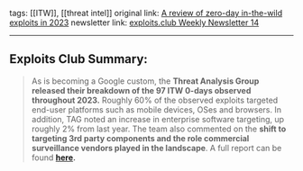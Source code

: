 tags: [[ITW]], [[threat intel]]
original link:  [A review of zero-day in-the-wild exploits in 2023](https://blog.google/technology/safety-security/a-review-of-zero-day-in-the-wild-exploits-in-2023/?ref=blog.exploits.club)
newsletter link: [exploits.club Weekly Newsletter 14](https://blog.exploits.club/exploits-club-weekly-newsletter-14/) 

---
## Exploits Club Summary:
>  As is becoming a Google custom, the **Threat Analysis Group released their breakdown of the 97 ITW 0-days observed throughout 2023.** Roughly 60% of the observed exploits targeted end-user platforms such as mobile devices, OSes and browsers. In addition, TAG noted an increase in enterprise software targeting, up roughly 2% from last year. The team also commented on the **shift to targeting 3rd party components and the role commercial surveillance vendors played in the landscape**. A full report can be found [**here**](https://storage.googleapis.com/gweb-uniblog-publish-prod/documents/Year_in_Review_of_ZeroDays.pdf?ref=blog.exploits.club)**.**